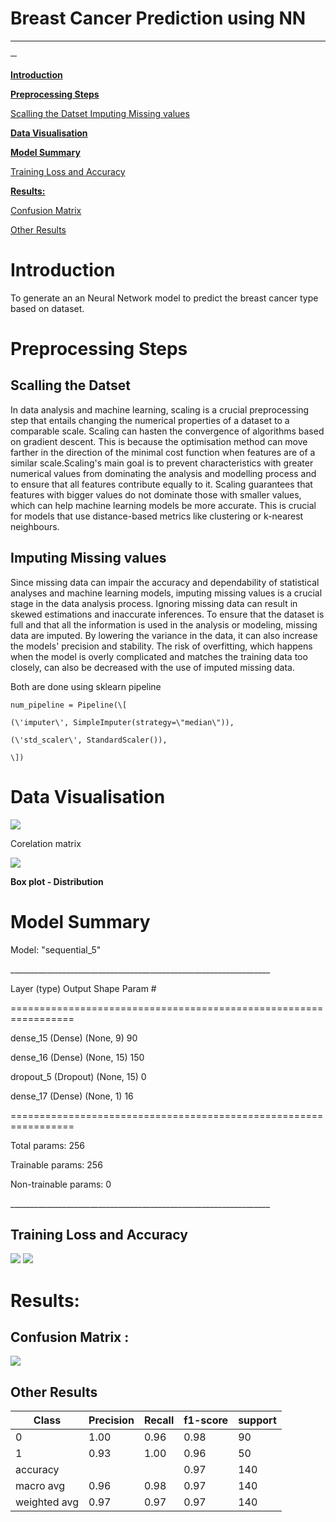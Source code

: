 

# Breast Cancer Prediction using NN
---



**─**


[**Introduction**](#introduction)

[**Preprocessing Steps**](#preprocessing-steps)

[Scalling the Datset ](#scalling-the-datset)
[Imputing Missing values](#imputing-missing-values)

[**Data Visualisation**](#data-visualisation)

[**Model Summary**](#model-summary)

[Training Loss and Accuracy](#training-loss-and-accuracy)

[**Results:**](#results)

[Confusion Matrix](#confusion-matrix)

[Other Results](#other-results)

# Introduction

To generate an an Neural Network model to predict the breast cancer type
based on dataset.

# Preprocessing Steps

## Scalling the Datset

In data analysis and machine learning, scaling is a crucial
preprocessing step that entails changing the numerical properties of a
dataset to a comparable scale. Scaling can hasten the convergence of
algorithms based on gradient descent. This is because the optimisation
method can move farther in the direction of the minimal cost function
when features are of a similar scale.Scaling\'s main goal is to prevent
characteristics with greater numerical values from dominating the
analysis and modelling process and to ensure that all features
contribute equally to it. Scaling guarantees that features with bigger
values do not dominate those with smaller values, which can help machine
learning models be more accurate. This is crucial for models that use
distance-based metrics like clustering or k-nearest neighbours.

## Imputing Missing values 

Since missing data can impair the accuracy and dependability of
statistical analyses and machine learning models, imputing missing
values is a crucial stage in the data analysis process. Ignoring missing
data can result in skewed estimations and inaccurate inferences. To
ensure that the dataset is full and that all the information is used in
the analysis or modeling, missing data are imputed. By lowering the
variance in the data, it can also increase the models\' precision and
stability. The risk of overfitting, which happens when the model is
overly complicated and matches the training data too closely, can also
be decreased with the use of imputed missing data.

Both are done using sklearn pipeline

```
num_pipeline = Pipeline(\[

(\'imputer\', SimpleImputer(strategy=\"median\")),

(\'std_scaler\', StandardScaler()),

\])
```

# Data Visualisation

![](images/media/image4.png)

Corelation matrix

![](images/media/image2.png)

**Box plot - Distribution**

# Model Summary

Model: \"sequential_5\"

\_\_\_\_\_\_\_\_\_\_\_\_\_\_\_\_\_\_\_\_\_\_\_\_\_\_\_\_\_\_\_\_\_\_\_\_\_\_\_\_\_\_\_\_\_\_\_\_\_\_\_\_\_\_\_\_\_\_\_\_\_\_\_\_\_

Layer (type) Output Shape Param \#

=================================================================

dense_15 (Dense) (None, 9) 90

dense_16 (Dense) (None, 15) 150

dropout_5 (Dropout) (None, 15) 0

dense_17 (Dense) (None, 1) 16

=================================================================

Total params: 256

Trainable params: 256

Non-trainable params: 0

\_\_\_\_\_\_\_\_\_\_\_\_\_\_\_\_\_\_\_\_\_\_\_\_\_\_\_\_\_\_\_\_\_\_\_\_\_\_\_\_\_\_\_\_\_\_\_\_\_\_\_\_\_\_\_\_\_\_\_\_\_\_\_\_\_

## Training Loss and Accuracy 

![](images/media/image3.png)
![](images/media/image7.png)

# Results:

## Confusion Matrix :

![](images/media/image6.png)

## Other Results

| Class        | Precision | Recall | f1-score | support |
|--------------|-----------|--------|----------|---------|
| 0            | 1.00      | 0.96   | 0.98     | 90      |
| 1            | 0.93      | 1.00   | 0.96     | 50      |
| accuracy     |           |        | 0.97     | 140     |
| macro avg    | 0.96      | 0.98   | 0.97     | 140     |
| weighted avg | 0.97      | 0.97   | 0.97     | 140     |

